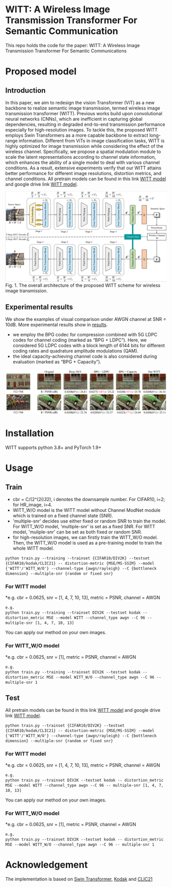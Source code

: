 # WITT: A Wireless Image Transmission Transformer For Semantic Communication

This repo holds the code for the paper:
WITT: A Wireless Image Transmission Transformer For Semantic Communications

# Proposed model

## Introduction
In this paper, we aim to redesign the vision Transformer (ViT) as a new backbone to realize semantic image transmission, termed wireless image transmission transformer (WITT). Previous works build upon convolutional neural networks (CNNs), which are inefficient in capturing global dependencies, resulting in degraded end-to-end transmission performance especially for high-resolution images. To tackle this, the proposed WITT employs Swin Transformers as a more capable backbone to extract long-range information. Different from ViTs in image classification tasks, WITT is highly optimized for image transmission while considering the effect of the wireless channel. Specifically, we propose a spatial modulation module to scale the latent representations according to channel state information, which enhances the ability of a single model to deal with various channel conditions. As a result, extensive experiments verify that our WITT attains better performance for different image resolutions, distortion metrics, and channel conditions. All pretrain models can be found in this link [WITT model](https://pan.baidu.com/s/1X8gg7MKSZt-eDD4liALayw (passward:zujr)) and google drive link [WITT model](https://drive.google.com/drive/folders/1YdnShbfIT03p_e30vjkV2wPKYOQPmUWp?usp=sharing).

![ ](overview.png)
Fig. 1. The overall architecture of the proposed WITT scheme for wireless image transmission.

## Experimental results
We show the examples of visual comparison under AWGN channel at SNR = 10dB. More experimental results show in [results](./results).

* we employ the BPG codec for compression combined with 5G LDPC codes for channel coding (marked as “BPG + LDPC”). Here, we considered 5G LDPC codes with a block length of 6144 bits for different coding rates and quadrature amplitude modulations (QAM). 
* the ideal capacity-achieving channel code is also considered during evaluation (marked as “BPG + Capacity”).

![ ](./results/visual_comparison_result.png)

# Installation
WITT supports python 3.8+ and PyTorch 1.9+


# Usage

## Train

* cbr = C/(2^(2i)*3*2), i denotes the downsample number. For CIFAR10, i=2; for HR_image, i=4.
* WITT_W/O model is the WITT model without Channel ModNet module which is trained on a fixed channel state (SNR).
* 'multiple-snr' decides use either fixed or random SNR to train the model. For WITT_W/O model, 'multiple-snr' is set as a fixed SNR. For WITT model, 'muliple-snr' can be set as both fixed or random SNR.
* for high-resolution images, we can firstly train the WITT_W/O model. Then, the WITT_W/O model is used as a pre-training model to train the whole WITT model.
```
python train.py --training --trainset {CIFAR10/DIV2K} --testset {CIFAR10/kodak/CLIC21} -- distortion-metric {MSE/MS-SSIM} --model {'WITT'/'WITT_W/O'} --channel-type {awgn/rayleigh} --C {bottleneck dimension} --multiple-snr {random or fixed snr}
```

### For WITT model 

*e.g. cbr = 0.0625, snr = [1, 4, 7, 10, 13], metric = PSNR, channel = AWGN

```
e.g.
python train.py --training --trainset DIV2K --testset kodak -- distortion_metric MSE --model WITT --channel_type awgn --C 96 -- multiple-snr [1, 4, 7, 10, 13]
```

You can apply our method on your own images.

### For WITT_W/O model 

*e.g. cbr = 0.0625, snr = [1], metric = PSNR, channel = AWGN

```
e.g.
python train.py --training --trainset DIV2K --testset kodak -- distortion_metric MSE --model WITT_W/O --channel_type awgn --C 96 -- multiple-snr 1
```


## Test
All pretrain models can be found in this link [WITT model](https://pan.baidu.com/s/1X8gg7MKSZt-eDD4liALayw (passward:zujr)) and google drive link [WITT model](https://drive.google.com/drive/folders/1YdnShbfIT03p_e30vjkV2wPKYOQPmUWp?usp=sharing).

```
python train.py --trainset {CIFAR10/DIV2K} --testset {CIFAR10/kodak/CLIC21} -- distortion-metric {MSE/MS-SSIM} --model {'WITT'/'WITT_W/O'} --channel-type {awgn/rayleigh} --C {bottleneck dimension} --multiple-snr {random or fixed snr}
```

### For WITT model 

*e.g. cbr = 0.0625, snr = [1, 4, 7, 10, 13], metric = PSNR, channel = AWGN

```
e.g.
python train.py --trainset DIV2K --testset kodak -- distortion_metric MSE --model WITT --channel_type awgn --C 96 -- multiple-snr [1, 4, 7, 10, 13]
```

You can apply our method on your own images.

### For WITT_W/O model 

*e.g. cbr = 0.0625, snr = [1], metric = PSNR, channel = AWGN

```
e.g.
python train.py --trainset DIV2K --testset kodak -- distortion_metric MSE --model WITT_W/O --channel_type awgn --C 96 -- multiple-snr 1
```

# Acknowledgement
The implementation is based on [Swin Transformer](https://github.com/microsoft/Swin-Transformer), [Kodak](http://r0k.us/graphics/kodak/) and [CLIC21](http://compression.cc)
